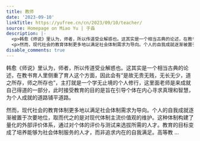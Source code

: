 ```yaml
---
title: 教师
date: '2023-09-10'
linkTitle: https://yufree.cn/cn/2023/09/10/teacher/
source: Homepage on Miao Yu | 于淼
description: |-
  <p>韩愈《师说》里认为，师者，所以传道受业解惑也。这其实是一个相当古典的论述，在教书育人里侧重了育人这个方面，因此会有“是故无贵无贱，无长无少，道之所存，师之所存也”，主打就是一个学无止境的个人修行，这里面老师是来成就自己得道的一部分，此时接受教育的目的是旨在引导个体在内心寻求真理和智慧，为个人成就的道路铺平道路。</p>
  <p>然而，现代社会的教育体制更多地以满足社会体制需求为导向。个人的自我成就逐渐被置于次要地位，取而代之的是对现代体制主流价值观的维护。这种体制构建了量化的外部评价体系，通过对个体的评价与测试来选拔所需的人才。教育的目标变成了培养能够为社会体制服务的人才，而非追求内在的自我满足。高等教 ...
disable_comments: true
---
```

<p>韩愈《师说》里认为，师者，所以传道受业解惑也。这其实是一个相当古典的论述，在教书育人里侧重了育人这个方面，因此会有“是故无贵无贱，无长无少，道之所存，师之所存也”，主打就是一个学无止境的个人修行，这里面老师是来成就自己得道的一部分，此时接受教育的目的是旨在引导个体在内心寻求真理和智慧，为个人成就的道路铺平道路。</p>
<p>然而，现代社会的教育体制更多地以满足社会体制需求为导向。个人的自我成就逐渐被置于次要地位，取而代之的是对现代体制主流价值观的维护。这种体制构建了量化的外部评价体系，通过对个体的评价与测试来选拔所需的人才。教育的目标变成了培养能够为社会体制服务的人才，而非追求内在的自我满足。高等教 ...